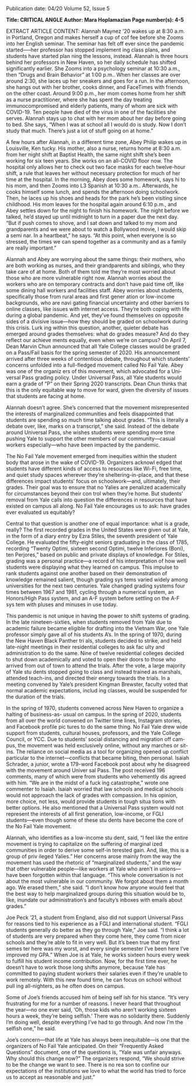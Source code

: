 Publication date: 04/20
Volume 52, Issue 5

**Title: CRITICAL ANGLE**
**Author: Mara Hoplamazian**
**Page number(s): 4-5**

EXTRACT ARTICLE CONTENT:
Alannah Maynez ’20 wakes up at 8:30 a.m. in 
Portland, Oregon and makes herself a cup of cof­
fee before she Zooms into her English seminar. 
The seminar has felt off ever since the pandemic 
started—–her professor has stopped implement­
ing class plans, and students have started plan­
ning the lessons, instead. Alannah is three hours 
behind her professors in New Haven, so her 
daily schedule has shifted significantly earlier. 
She Zooms into a psychology seminar at 10:30 
a.m., then “Drugs and Brain Behavior” at 1:00 
p.m.. When her classes are over around 2:30, she 
laces up her sneakers and goes for a run. In the 
afternoon, she hangs out with her brother, cooks 
dinner, and FaceTimes with friends on the other 
coast. Around 9:00 p.m., her mom comes home 
from her shift as a nurse practitioner, where she 
has spent the day treating immunocompromised 
and elderly patients, many of whom are sick with 
COVID-19. Ten people have died of the virus in 
one of the facilities she serves. Alannah stays up to 
chat with her mom about her day before going to 
bed. She says, “When I was at school all I would 
do is study. Now I don’t study that much. There’s 
just a lot of stuff going on at home.”


A few hours after Alannah, in a different time 
zone, Abey Philip wakes up in Louisville, Ken­
tucky. His mother, also a nurse, returns home at 
8:30 a.m. from her night shift at Baptist Health, 
the same night shift she’s been working for six­
teen years. She works on an all-COVID floor 
now. The hospital only allows her to check out 
two face masks for each twelve-hour shift, a rule 
that leaves her without necessary protection for 
much of her time at the hospital. In the morning, 
Abey does some homework, says hi to his mom, 
and then Zooms into L3 Spanish at 10:30 a.m.. 
Afterwards, he cooks himself some lunch, and 
spends the afternoon doing schoolwork. Then, 
he laces up his shoes and heads for the park he’s 
been visiting since childhood. His mom leaves 
for the hospital again around 6:10 p.m., and Abey 
settles down for the night to finish his homework. 
The night before we talked, he’d stayed up until 
midnight to turn in a paper due the next day. “But 
if push comes to shove, and I sat down and talked 
to my mom and grandparents and we were about 
to watch a Bollywood movie, I would skip a semi­
nar. In a heartbeat,” he says. “At this point, when 
everyone is so stressed, the times we can spend 
together as a community and as a family are really 
important.” 


Alannah and Abey are worrying about the same 
things: their mothers, who are both working as 
nurses, and their grandparents and siblings, who 
they take care of at home. Both of them told me 
they’re most worried about those who are more 
vulnerable right now. Alannah worries about the 
workers who are on temporary contracts and don’t 
have paid time off, like some dining hall workers 
and facilities staff. Abey worries about students, 
specifically those from rural areas and first gener­
ation or low-income backgrounds, who are navi­
gating financial uncertainty and other barriers to 
online classes, like issues with internet access. 
They’re both coping with life during a global 
pandemic. And yet, they’ve found themselves on 
opposite sides of a divisive issue—how they should 
be graded on schoolwork during this crisis. Lurk­
ing within this question, another, quieter debate 
has emerged around grades themselves: what do 
grades measure? And do they reflect our achieve­
ments equally, even when we’re on campus? 
On April 7, Dean Marvin Chun announced 
that all Yale College classes would be graded on 
a Pass/Fail basis for the spring semester of 2020. 
His announcement arrived after three weeks of 
contentious debate, throughout which students’ 
concerns unfolded into a full-fledged movement 
called No Fail Yale. Abey was one of the organiz­
ers of this movement, which advocated for a Uni­
versal Pass grading policy. Under Universal Pass, 
all Yale students would earn a grade of “P” on 
their Spring 2020 transcripts. Dean Chun thinks 
that this is the only equitable way to move for­
ward, given the diversity of issues that students are 
facing at home.


Alannah doesn’t agree. She’s concerned that 
the movement misrepresented the interests of 
marginalized communities and feels disappointed 
that students are spending so much time talking 
about grades. “This is literally a debate over, like, 
marks on a transcript,” she said. Instead of the 
debate around Universal Pass, she wishes students 
were spending more time pushing Yale to support 
the other members of our community—casual 
workers especially—who have been impacted by 
the pandemic. 


The No Fail Yale movement emerged from 
inequities within the student body that arose in 
the wake of COVID-19. Organizers acknowl­
edged that students have different kinds of access 
to resources like Wi-Fi, free time, and quiet study 
spaces wherever they’re sheltering-in-place, and 
that these differences impact students’ focus on 
schoolwork––and, ultimately, their grades. Their 
goal was to ensure that no Yalies are penalized 
academically for circumstances beyond their con­
trol when they’re home. But students’ removal 
from Yale calls into question the differences in 
resources that have existed on campus all along. 
No Fail Yale encourages us to ask: have grades 
ever evaluated us equitably?


Central to that question is another one of equal 
importance: what is a grade, really? The first 
recorded grades in the United States were given 
out at Yale, in the form of a diary entry by Ezra 
Stiles, the seventh president of Yale College. 
He evaluated the fifty-eight seniors graduating 
in the class of 1785, recording “Twenty Optimi, 
sixteen second Optimi, twelve Inferiores (Boni), 
ten Perjores,” based on public and private displays 
of knowledge. For Stiles, grading was a personal 
practice—a record of his interpretation of how 
well students were displaying what they learned 
on campus. This impulse to rank students against 
one another based on their demonstration of 
knowledge remained salient, though grading sys­
tems varied widely among universities for the next 
two centuries. Yale changed grading systems four 
times between 1967 and 1981, cycling through a 
numerical system, an Honors/High Pass system, 
and an A-F system before settling on the A-F sys­
tem with pluses and minuses in use today. 


This pandemic is not unique in having the 
power to shift systems of grading.  In the late 
nineteen-sixties, when students removed from 
Yale due to academic failure became eligible for 
drafting into the Vietnam War, one Yale professor 
simply gave all of his students A’s. In the spring of 
1970, during the New Haven Black Panther tri­
als, students decided to strike, and held late-night 
meetings in their residential colleges to ask fac­
ulty and administration to do the same. Nine of 
twelve residential colleges decided to shut down 
academically and voted to open their doors to 
those who arrived from out of town to attend the 
trials. After the vote, a large majority of Yale stu­
dents stopped going to class and instead trained 
as marshals, attended teach-ins, and directed their 
energy towards the trials. In a meeting convened 
by Yale’s president Kingman Brewster, faculty 
voted that normal academic expectations, includ­
ing classes, would be suspended for the duration 
of the trials. 


In the spring of 1970, students convened across 
New Haven to organize a halting of business-as-
usual on campus. In the spring of 2020, students 
from all over the world convened on Twitter time­
lines, Instagram stories, and Facebook profile pic­
tures to do the same thing. No Fail Yale drew wide 
support from students, cultural houses, professors, 
and the Yale College Council, or YCC. Due to 
students’ social distancing and migration off cam­
pus, the movement was held exclusively online, 
without any marches or sit-ins. The reliance on 
social media as a tool for organizing opened up 
conflict particular to the internet—conflicts that 
became biting, then personal. Isaiah Schrader, a 
junior, wrote a 179-word Facebook post about why 
he disagreed with the movement around Univer­
sal Pass. The post received 196 comments, many 
of which were from students who vehemently dis­
agreed with him. “We are in the midst of a fuck­
ing catastrophe,” wrote one commenter to Isaiah. 
Isaiah worried that law schools and medical 
schools would not approach the lack of grades 
with compassion. In his opinion, more choice, 
not less, would provide students in tough situa­
tions with better options. He also mentioned that 
a Universal Pass system would not represent the 
interests of all first generation, low-income, or 
FGLI students––even though some of these stu­
dents have become the core of the No Fail Yale 
movement.


Alannah, who identifies as a low-income stu­
dent, said, “I feel like the entire movement is 
trying to capitalize on the suffering of marginal­
ized communities in order to derive some self-in­
terested gain. And, like, this is a group of priv­
ileged Yalies.” Her concerns arose mainly from 
the way the movement has used the rhetoric of 
“marginalized students,” and the way that other 
vulnerable people—like workers at Yale who 
aren’t in unions—have been forgotten within that 
language.  “This whole conversation is not about 
the most vulnerable in our community. We forgot 
about them a month ago. We erased them,” she 
said. “I don’t know how anyone would feel that 
the best way to help marginalized groups during 
this situation would be to, like, inundate our 
administration’s and faculty’s inboxes with emails 
about grades.” 


Joe Peck ’21, a student from England, also did 
not support Universal Pass for reasons tied to his 
experience as a FGLI and international student. 
“FGLI students generally do better as they go 
through Yale,” Joe said. “I think a lot of students 
are very prepared when they come here, they 
come from nicer schools and they’re able to fit in 
very well. But it’s been true that my first semes­
ter here was my worst, and every single semester 
I’ve been here I’ve improved my GPA.” When Joe 
is at Yale, he works sixteen hours every week to 
fulfill his student income contribution. Now, for 
the first time ever, he doesn’t have to work those 
long shifts anymore, because Yale has committed 
to paying student workers their salaries even if 
they’re unable to work remotely. With this new­
found time, he can focus on school without pull­
ing all-nighters, as he often does on campus. 


Some of Joe’s friends accused him of being self­
ish for his stance. “It’s very frustrating for me for a 
number of reasons. I never heard that throughout 
the year—no one ever said, ‘Oh, those kids who 
aren’t working sixteen hours a week, they’re being 
selfish.’ There was no solidarity there. Suddenly 
I’m doing well, despite everything I’ve had to go 
through. And now I’m the selfish one,” he said.


Joe’s concern—that life at Yale has always been 
inequitable—is one that the organizers of No 
Fail Yale anticipated. On their “Frequently Asked 
Questions” document, one of the questions is, 
“Yale was unfair anyways. Why should this change 
now?” The organizers respond, “We should strive 
to be the change we want to see. There is no rea­
son to confine our expectations of the institutions 
we love to what the world has tried to force us to 
accept as reasonable and just.”